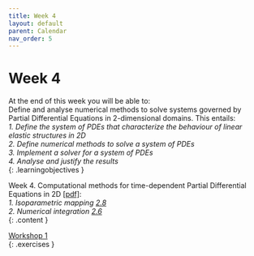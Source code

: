 ```yaml
---
title: Week 4
layout: default
parent: Calendar
nav_order: 5
---
```


# Week 4

At the end of this week you will be able to: <br>
Define and analyse numerical methods to solve systems governed by Partial Differential Equations in 2-dimensional domains. This entails:<br>
<i>1. Define the system of PDEs that characterize the behaviour of linear elastic structures in 2D</i><br>
<i>2. Define numerical methods to solve a system of PDEs</i> <br>
<i>3. Implement a solver for a system of PDEs</i><br>
<i>4. Analyse and justify the results</i><br>
{: .learningobjectives }

Week 4. Computational methods for time-dependent Partial Differential Equations in 2D [[pdf]](https://surfdrive.surf.nl/files/index.php/s/Jm8e95QGRS97bDq/download?path=%2FWeek4&files=4_1_Numerical_methods_for_PDEs_in%202D.pdf):<br>
<i>1. Isoparametric mapping [2.8](https://teachbooks.tudelft.nl/computational-modelling/introduction/isoparametric_mapping.html)</i> <br>
<i>2. Numerical integration [2.6](https://teachbooks.tudelft.nl/computational-modelling/introduction/numerical_integration.html)</i> <br>
{: .content }

[Workshop 1](https://teachbooks.tudelft.nl/computational-modelling/continuum_linear/Exercises/Workshop_FEM_Linear_Elasticity.html)<br>
{: .exercises }
